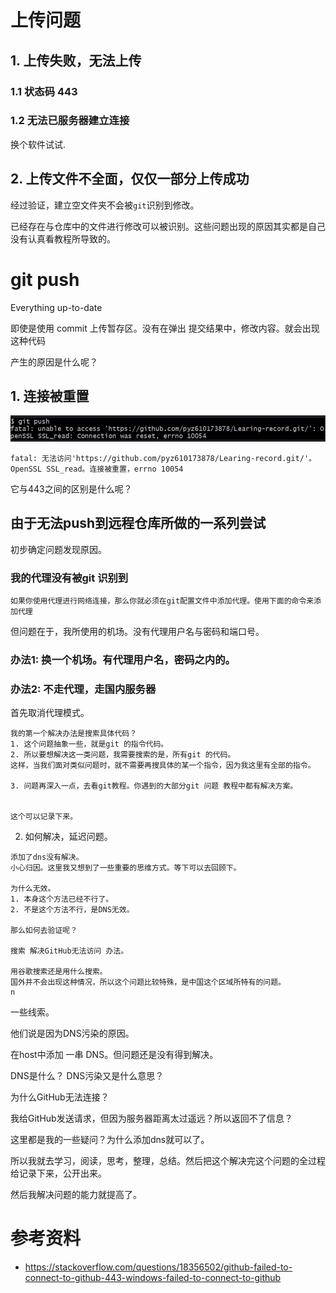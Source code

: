 # 上传问题

## 1. 上传失败，无法上传

### 1.1 状态码 443

### 1.2 无法已服务器建立连接





换个软件试试.





## 2. 上传文件不全面，仅仅一部分上传成功

经过验证，建立空文件夹不会被`git`识别到修改。

已经存在与仓库中的文件进行修改可以被识别。这些问题出现的原因其实都是自己没有认真看教程所导致的。



# git push

Everything up-to-date

即使是使用 commit 上传暂存区。没有在弹出 提交结果中，修改内容。就会出现这种代码

产生的原因是什么呢？



## 1. 连接被重置

![image-20220623185743687](%E5%85%B3%E4%BA%8EGit.assets/image-20220623185743687-16559818667831.png)

```
fatal: 无法访问'https://github.com/pyz610173878/Learing-record.git/'。OpenSSL SSL_read。连接被重置，errno 10054

```

它与443之间的区别是什么呢？



## 由于无法push到远程仓库所做的一系列尝试

初步确定问题发现原因。

### 我的代理没有被git 识别到

```
如果你使用代理进行网络连接，那么你就必须在git配置文件中添加代理。使用下面的命令来添加代理
```



但问题在于，我所使用的机场。没有代理用户名与密码和端口号。



### 办法1: 换一个机场。有代理用户名，密码之内的。



### 办法2: 不走代理，走国内服务器

首先取消代理模式。

```
我的第一个解决办法是搜索具体代码？
1. 这个问题抽象一些，就是git 的指令代码。
2. 所以要想解决这一类问题，我需要搜索的是，所有git 的代码。
这样，当我们面对类似问题时，就不需要再搜具体的某一个指令，因为我这里有全部的指令。

3. 问题再深入一点，去看git教程。你遇到的大部分git 问题 教程中都有解决方案。


这个可以记录下来。
```



2. 如何解决，延迟问题。

```
添加了dns没有解决。
小心归因。这里我又想到了一些重要的思维方式。等下可以去回顾下。

为什么无效。
1. 本身这个方法已经不行了。
2. 不是这个方法不行，是DNS无效。

那么如何去验证呢？

搜索 解决GitHub无法访问 办法。

用谷歌搜索还是用什么搜索。
国外并不会出现这种情况，所以这个问题比较特殊，是中国这个区域所特有的问题。
n
```



一些线索。

他们说是因为DNS污染的原因。

在host中添加 一串 DNS。但问题还是没有得到解决。



DNS是什么？ DNS污染又是什么意思？

为什么GitHub无法连接？

我给GitHub发送请求，但因为服务器距离太过遥远？所以返回不了信息？



这里都是我的一些疑问？为什么添加dns就可以了。

所以我就去学习，阅读，思考，整理，总结。然后把这个解决完这个问题的全过程给记录下来，公开出来。

然后我解决问题的能力就提高了。

# 参考资料

* https://stackoverflow.com/questions/18356502/github-failed-to-connect-to-github-443-windows-failed-to-connect-to-github

